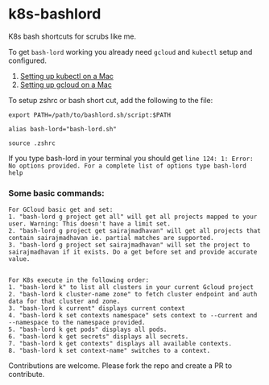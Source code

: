# k8s-bashlord
K8s bash shortcuts for scrubs like me.

To get `bash-lord` working you already need `gcloud` and `kubectl` setup and configured.

1. [Setting up kubectl on a Mac](https://kubernetes.io/docs/tasks/tools/install-kubectl/#install-with-homebrew-on-macos)
2. [Setting up gcloud on a Mac](https://cloud.google.com/sdk/docs/quickstart-macos)

To setup zshrc or bash short cut, add the following to the file:

```
export PATH=/path/to/bashlord.sh/script:$PATH

alias bash-lord="bash-lord.sh"
```

```
source .zshrc
```

If you type bash-lord in your terminal you should get
`line 124: 1: Error: No options provided. For a complete list of options type bash-lord help`

### Some basic commands:

```
For GCloud basic get and set:
1. "bash-lord g project get all" will get all projects mapped to your user. Warning: This doesn't have a limit set.
2. "bash-lord g project get sairajmadhavan" will get all projects that contain sairajmadhavan ie. partial matches are supported.
3. "bash-lord g project set sairajmadhavan" will set the project to sairajmadhavan if it exists. Do a get before set and provide accurate value.


For K8s execute in the following order:
1. "bash-lord k" to list all clusters in your current Gcloud project
2. "bash-lord k cluster-name zone" to fetch cluster endpoint and auth data for that cluster and zone.
3. "bash-lord k current" displays current context
4. "bash-lord k set contexts namespace" sets context to --current and --namespace to the namespace provided.
5. "bash-lord k get pods" displays all pods.
6. "bash-lord k get secrets" displays all secrets.
7. "bash-lord k get contexts" displays all available contexts.
8. "bash-lord k set context-name" switches to a context.
```

Contributions are welcome. Please fork the repo and create a PR to contribute.
